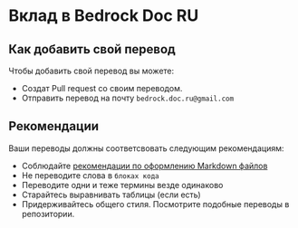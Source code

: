 # Вклад в Bedrock Doc RU

## Как добавить свой перевод

Чтобы добавить свой перевод вы можете: 

* Создат Pull request со своим переводом.
* Отправить перевод на почту `bedrock.doc.ru@gmail.com`

## Рекомендации

Ваши переводы должны соответсвовать следующим рекомендациям:

* Соблюдайте [рекомендации по оформлению Markdown файлов](https://gist.github.com/Jekins/2bf2d0638163f1294637)
* Не переводите слова в `блоках кода`
* Переводите одни и теже термины везде одинаково
* Старайтесь выравнивать таблицы (если есть)
* Придерживайтесь общего стиля. Посмотрите подобные переводы в репозитории.
